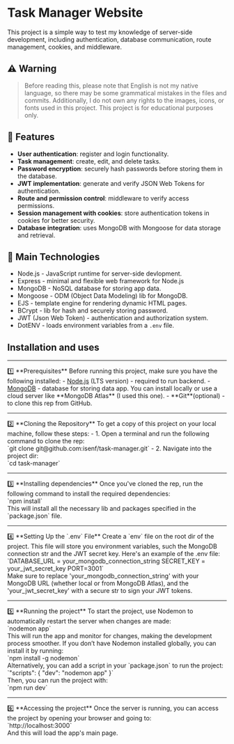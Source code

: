 # Task Manager Website
This project is a simple way to test my knowledge of server-side development, including authentication, database communication, route management, cookies, and middleware. 

## ⚠️ Warning
> Before reading this, please note that English is not my native language, so there may be some grammatical mistakes in the files and commits.
> Additionally, I do not own any rights to the images, icons, or fonts used in this project. This project is for educational purposes only.

## 📖 Features
- **User authentication**: register and login functionality.
- **Task management**: create, edit, and delete tasks.
- **Password encryption**: securely hash passwords before storing them in the database.
- **JWT implementation**: generate and verify JSON Web Tokens for authentication.
- **Route and permission control**: middleware to verify access permissions.
- **Session management with cookies**: store authentication tokens in cookies for better security.
- **Database integration**: uses MongoDB with Mongoose for data storage and retrieval.

## 🚀 Main Technologies
- Node.js - JavaScript runtime for server-side devlopment.
- Express - minimal and flexible web framework for Node.js
- MongoDB - NoSQL database for storing app data.
- Mongoose - ODM (Object Data Modeling) lib for MongoDB.
- EJS - template engine for rendering dynamic HTML pages.
- BCrypt - lib for hash and securely storing password.
- JWT (Json Web Token) - authentication and authorization system.
- DotENV - loads environment variables from a `.env` file.

## Installation and uses

<hr>
1️⃣ **Prerequisites**
Before running this project, make sure you have the following installed:
- <a href="https://nodejs.org/pt">Node.js</a> (LTS version) - required to run backend.
- <a href="https://www.mongodb.com">MongoDB</a> - database for storing data app. You can install locally or use a cloud server like **MongoDB Atlas** (I used this one).
- **Git**(optional) - to clone this rep from GitHub.

<hr>
2️⃣ **Cloning the Repository**
To get a copy of this project on your local machine, follow these steps:
- 1. Open a terminal and run the following command to clone the rep: <br> `git clone git@github.com:isenf/task-manager.git`
- 2. Navigate into the project dir: <br> `cd task-manager`

<hr>
3️⃣ **Installing dependencies**
Once you've cloned the rep, run the following command to install the required dependencies:
<br>
`npm install`
<br>
This will install all the necessary lib and packages specified in the `package.json` file.

<hr>
4️⃣ **Setting Up the `.env` File**
Create a `env` file on the root dir of the project. This file will store you environment variables, such the MongoDB connection str and the JWT secret key.
Here's an example of the .env file: 
<br>
`DATABASE_URL = your_mongodb_connection_string
SECRET_KEY = your_jwt_secret_key
PORT=3001`
<br>
Make sure to replace 'your_mongodb_connection_string' with your MongoDB URL (whether local or from MongoDB Atlas), and the 'your_jwt_secret_key' with a secure str to sign your JWT tokens.

<hr>
5️⃣ **Running the project**
To start the project, use Nodemon to automatically restart the server when changes are made:
<br>
`nodemon app`
<br>
This will run the app and monitor for changes, making the development process smoother. If you don’t have Nodemon installed globally, you can install it by running:
<br>
`npm install -g nodemon`
<br>
Alternatively, you can add a script in your `package.json` to run the project:
<br>
`"scripts": {
  "dev": "nodemon app"
}`
<br>
Then, you can run the project with:
<br>
`npm run dev`
<br>

<hr>
6️⃣ **Accessing the project**
Once the server is running, you can access the project by opening your browser and going to:
<br>
`http://localhost:3000`
<br>
And this will load the app's main page.